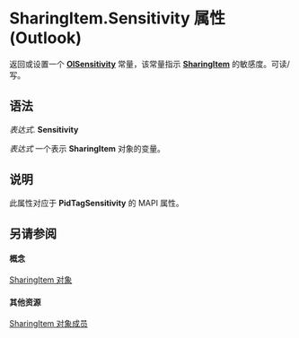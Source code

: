 
# SharingItem.Sensitivity 属性 (Outlook)

返回或设置一个  **[OlSensitivity](611d23ca-40ee-17e9-2560-99c5508f6e29.md)** 常量，该常量指示 **[SharingItem](63dd3451-44f3-7cc4-c6e2-7dad5835a7d2.md)** 的敏感度。可读/写。


## 语法

 _表达式_. **Sensitivity**

 _表达式_ 一个表示 **SharingItem** 对象的变量。


## 说明

此属性对应于 **PidTagSensitivity** 的 MAPI 属性。


## 另请参阅


#### 概念


[SharingItem 对象](63dd3451-44f3-7cc4-c6e2-7dad5835a7d2.md)
#### 其他资源


[SharingItem 对象成员](719ad60e-2242-2c54-778f-006b61690389.md)